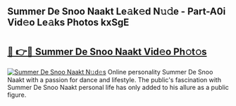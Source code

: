 ## Summer De Snoo Naakt Le𝚊k𝚎d N𝚞𝚍e - Part-A0i Vid𝚎o Le𝚊ks Photos kxSgE

# <h2><a href="http://fb1vrp.evod.top/?m=Summer+De+Snoo+Naakt">🔗 👉🔴 Summer De Snoo Naakt Vid𝚎o Ph𝚘t𝚘s</a></h2>

[![Summer De Snoo Naakt N𝚞d𝚎s](https://i.imgur.com/8V9OHl7.gif)](http://fb1vrp.evod.top/?m=Summer+De+Snoo+Naakt)
Online personality Summer De Snoo Naakt with a passion for dance and lifestyle. The public's fascination with Summer De Snoo Naakt personal life has only added to his allure as a public figure. 

